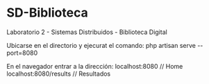 # SD-Biblioteca
Laboratorio 2 - Sistemas Distribuidos - Biblioteca Digital

Ubicarse en el directorio y ejecurat el comando:
    php artisan serve --port=8080
   
En el navegador entrar a la dirección:
    localhost:8080              // Home
    localhost:8080/results      // Resultados
